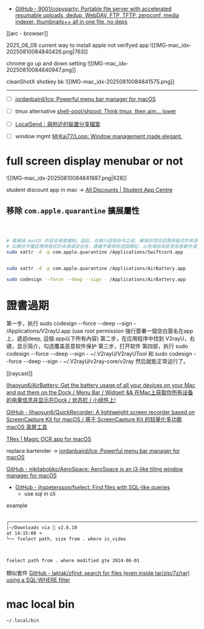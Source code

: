 - [GitHub - 9001/copyparty: Portable file server with accelerated resumable uploads, dedup, WebDAV, FTP, TFTP, zeroconf, media indexer, thumbnails++ all in one file, no deps](https://github.com/9001/copyparty?tab=readme-ov-file)

[[arc - browser]]


2025_08_08 
current way to install apple not verifyed app
![[IMG-mac_idx-20250810084840426.png|763]]










chrome go up and down setting
![[IMG-mac_idx-20250810084840947.png]]



cleanShotX shotkey bk
![[IMG-mac_idx-20250810084841575.png]]


---
- [ ] [jordanbaird/Ice: Powerful menu bar manager for macOS](https://github.com/jordanbaird/Ice?utm_source=hackernewsletter&utm_medium=email&utm_term=show_hn)
- [ ] tmux alternative [shell-pool/shpool: Think tmux, then aim... lower](https://github.com/shell-pool/shpool?utm_source=hackernewsletter&utm_medium=email&utm_term=code)
- [ ] [LocalSend：與附近的裝置分享檔案](https://localsend.org/zh-TW)
- [ ] window mgmt [MrKai77/Loop: Window management made elegant.](https://github.com/MrKai77/Loop)


# full screen display menubar or not
![[IMG-mac_idx-20250810084841887.png|628]]



student discount app in mac -> [All Discounts | Student App Centre](https://www.studentappcentre.com/App)

## 移除 `com.apple.quarantine` 擴展屬性
```sh



# 會繞過 macOS 的安全檢查機制。因此，在執行這個命令之前，確保你信任該應用程式的來源並確定它是安全的。
# 如果你不確定應用程式的來源或安全性，建議不要移除這個標記，以免增加系統受惡意軟件侵害的風險。
sudo xattr -d -p com.apple.quarantine /Applications/Swiftcord.app


sudo xattr -d -p com.apple.quarantine /Applications/AirBattery.app

sudo codesign --force --deep --sign - /Applications/AirBattery.app

```


# 證書過期
第一步，执行 sudo codesign --force --deep --sign - /Applications/V2rayU.app
(use root permission 強行簽署一個空白簽名在app上，遞迴deep, 這個 app以下所有內容)
第二步，在应用程序中找到 V2rayU，右键，显示简介，勾选覆盖恶意软件保护
第三步，打开软件
第四部，执行 sudo codesign --force --deep --sign - ~/.V2rayU/V2rayUTool 和 sudo codesign --force --deep --sign - ~/.V2rayU/v2ray-core/v2ray
然后就能正常运行了。



[[raycast]]

[lihaoyun6/AirBattery: Get the battery usage of all your devices on your Mac and put them on the Dock / Menu Bar / Widget! && 在Mac上获取你所有设备的电量信息并显示在Dock / 状态栏 / 小组件上!](https://github.com/lihaoyun6/AirBattery)


[GitHub - lihaoyun6/QuickRecorder: A lightweight screen recorder based on ScreenCapture Kit for macOS / 基于 ScreenCapture Kit 的轻量化多功能 macOS 录屏工具](https://github.com/lihaoyun6/QuickRecorder)


[TRex | Magic OCR app for macOS](https://trex.ameba.co/)

replace bartender -> [jordanbaird/Ice: Powerful menu bar manager for macOS](https://github.com/jordanbaird/Ice)

[GitHub - nikitabobko/AeroSpace: AeroSpace is an i3-like tiling window manager for macOS](https://github.com/nikitabobko/AeroSpace)


- [GitHub - jhspetersson/fselect: Find files with SQL-like queries](https://github.com/jhspetersson/fselect?tab=readme-ov-file)
	- use sql in cli

example
```sh

┌──────────────────────────────────────────────────────────────────────────────────────>
│~/Downloads via  v2.6.10
at 14:15:08 ➜
└─> fselect path, size from . where is_video



fselect path from . where modified gte 2024-06-01

```

類似套件 [GitHub - laktak/zfind: search for files (even inside tar/zip/7z/rar) using a SQL-WHERE filter](https://github.com/laktak/zfind)


# mac local bin
`~/.local/bin`